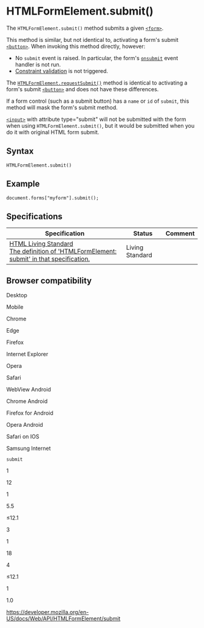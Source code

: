 HTMLFormElement.submit()
========================

The `HTMLFormElement.submit()` method submits a given [`<form>`](https://developer.mozilla.org/en-US/docs/Web/HTML/Element/form).

This method is similar, but not identical to, activating a form's submit [`<button>`](https://developer.mozilla.org/en-US/docs/Web/HTML/Element/button). When invoking this method directly, however:

-   No `submit` event is raised. In particular, the form's [`onsubmit`](../globaleventhandlers/onsubmit) event handler is not run.
-   [Constraint validation](https://developer.mozilla.org/en-US/docs/Web/Guide/HTML/HTML5/Constraint_validation) is not triggered.

The [`HTMLFormElement.requestSubmit()`](requestsubmit) method is identical to activating a form's submit [`<button>`](https://developer.mozilla.org/en-US/docs/Web/HTML/Element/button) and does not have these differences.

If a form control (such as a submit button) has a `name` or `id` of `submit`, this method will mask the form's submit method.

[`<input>`](https://developer.mozilla.org/en-US/docs/Web/HTML/Element/input) with attribute type="submit" will not be submitted with the form when using `HTMLFormElement.submit()`, but it would be submitted when you do it with original HTML form submit.

Syntax
------

    HTMLFormElement.submit()

Example
-------

    document.forms["myform"].submit();

Specifications
--------------

<table><thead><tr class="header"><th>Specification</th><th>Status</th><th>Comment</th></tr></thead><tbody><tr class="odd"><td><a href="https://html.spec.whatwg.org/multipage/#dom-form-submit">HTML Living Standard<br />
<span class="small">The definition of 'HTMLFormElement: submit' in that specification.</span></a></td><td><span class="spec-living">Living Standard</span></td><td></td></tr></tbody></table>

Browser compatibility
---------------------

Desktop

Mobile

Chrome

Edge

Firefox

Internet Explorer

Opera

Safari

WebView Android

Chrome Android

Firefox for Android

Opera Android

Safari on IOS

Samsung Internet

`submit`

1

12

1

5.5

≤12.1

3

1

18

4

≤12.1

1

1.0

<a href="https://developer.mozilla.org/en-US/docs/Web/API/HTMLFormElement/submit" class="_attribution-link">https://developer.mozilla.org/en-US/docs/Web/API/HTMLFormElement/submit</a>
